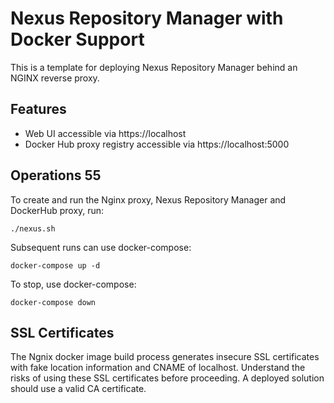 # Nexus Repository Manager with Docker Support

This is a template for deploying Nexus Repository Manager behind an NGINX reverse proxy.

## Features

- Web UI accessible via https://localhost
- Docker Hub proxy registry accessible via https://localhost:5000

## Operations 55

To create and run the Nginx proxy, Nexus Repository Manager and DockerHub proxy, run:

```
./nexus.sh
```

Subsequent runs can use docker-compose:

```
docker-compose up -d
```

To stop, use docker-compose:

```
docker-compose down
```

## SSL Certificates

The Ngnix docker image build process generates insecure SSL certificates with fake location information and CNAME of localhost. Understand the risks of using these SSL certificates before proceeding. A deployed solution should use a valid CA certificate.
